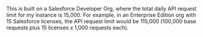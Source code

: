 This is built on a Salesforce Developer Org, where the total daily API request limit for my instance is 15,000. For example, in an Enterprise Edition org with 15 Salesforce licenses, the API request limit would be 115,000 (100,000 base requests plus 15 licenses x 1,000 requests each).
